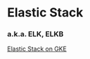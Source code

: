 # Elastic Stack

### a.k.a. ELK, ELKB

[Elastic Stack on GKE](https://github.com/bindiego/local_services/blob/develop/k8s/gke/elastic/readme.md)
